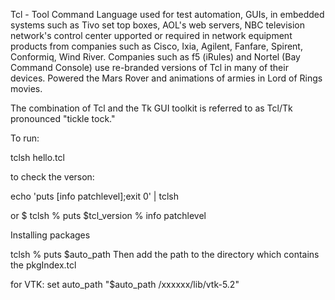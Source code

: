 Tcl - Tool Command Language used for test automation, GUIs, in embedded systems such as
Tivo set top boxes, AOL's web servers, NBC television network's control center
upported or required in network equipment products from companies such as Cisco, Ixia, 
Agilent, Fanfare, Spirent, Conformiq, Wind River. Companies such as f5 (iRules) and Nortel 
(Bay Command Console) use re-branded versions of Tcl in many of their devices.
Powered the Mars Rover and animations of armies in Lord of Rings movies.

The combination of Tcl and the Tk GUI toolkit is referred to as Tcl/Tk 
pronounced "tickle tock." 


To run: 

tclsh hello.tcl

to check the verson:

echo 'puts [info patchlevel];exit 0' | tclsh

or
$ tclsh
% puts $tcl_version
% info patchlevel

Installing packages

tclsh
% puts $auto_path
Then add the path to the directory which contains the pkgIndex.tcl

for VTK:
set auto_path "$auto_path /xxxxxx/lib/vtk-5.2"
